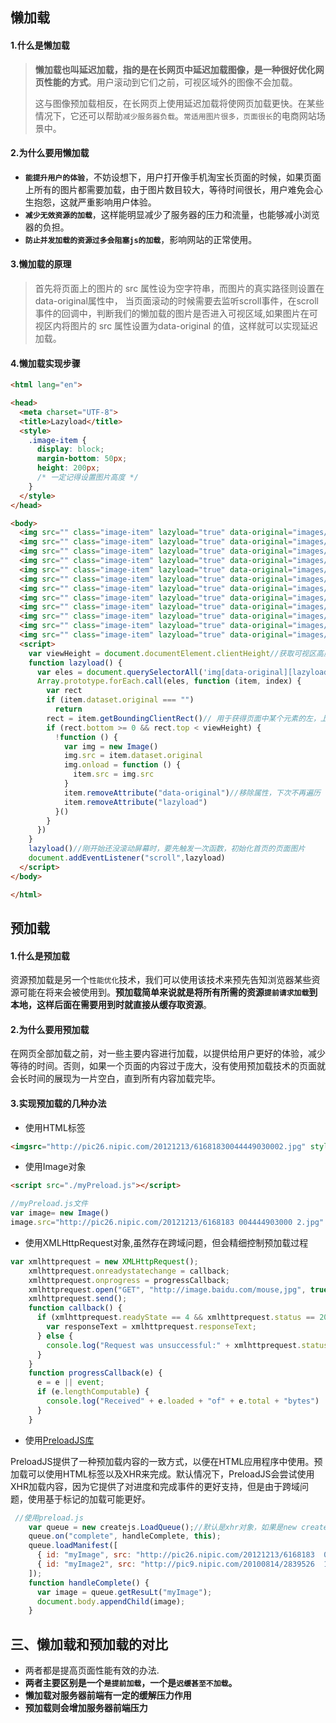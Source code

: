 ## 懒加载

#### 1.什么是懒加载

> **懒加载也叫延迟加载，指的是在长网页中延迟加载图像，是一种很好优化网页性能的方式**。用户滚动到它们之前，可视区域外的图像不会加载。
>
> 这与图像预加载相反，在长网页上使用延迟加载将使网页加载更快。在某些情况下，它还可以帮助`减少服务器负载`。`常适用图片很多，页面很长`的电商网站场景中。



#### 2.为什么要用懒加载

- **`能提升用户的体验`**，不妨设想下，用户打开像手机淘宝长页面的时候，如果页面上所有的图片都需要加载，由于图片数目较大，等待时间很长，用户难免会心生抱怨，这就严重影响用户体验。
- **`减少无效资源的加载`**，这样能明显减少了服务器的压力和流量，也能够减小浏览器的负担。
- **`防止并发加载的资源过多会阻塞js的加载`**，影响网站的正常使用。



#### 3.懒加载的原理

> 首先将页面上的图片的 src 属性设为空字符串，而图片的真实路径则设置在data-original属性中， 当页面滚动的时候需要去监听scroll事件，在scroll事件的回调中，判断我们的懒加载的图片是否进入可视区域,如果图片在可视区内将图片的 src 属性设置为data-original 的值，这样就可以实现延迟加载。

#### 4.懒加载实现步骤

```html
<html lang="en">

<head>
  <meta charset="UTF-8">
  <title>Lazyload</title>
  <style>
    .image-item {
      display: block;
      margin-bottom: 50px;
      height: 200px; 
      /* 一定记得设置图片高度 */
    }
  </style>
</head>

<body>
  <img src="" class="image-item" lazyload="true" data-original="images/1.png" />
  <img src="" class="image-item" lazyload="true" data-original="images/2.png" />
  <img src="" class="image-item" lazyload="true" data-original="images/3.png" />
  <img src="" class="image-item" lazyload="true" data-original="images/4.png" />
  <img src="" class="image-item" lazyload="true" data-original="images/5.png" />
  <img src="" class="image-item" lazyload="true" data-original="images/6.png" />
  <img src="" class="image-item" lazyload="true" data-original="images/7.png" />
  <img src="" class="image-item" lazyload="true" data-original="images/8.png" />
  <img src="" class="image-item" lazyload="true" data-original="images/9.png" />
  <img src="" class="image-item" lazyload="true" data-original="images/10.png" />
  <img src="" class="image-item" lazyload="true" data-original="images/11.png" />
  <img src="" class="image-item" lazyload="true" data-original="images/12.png" />
  <script>
    var viewHeight = document.documentElement.clientHeight//获取可视区高度
    function lazyload() {
      var eles = document.querySelectorAll('img[data-original][lazyload]')
      Array.prototype.forEach.call(eles, function (item, index) {
        var rect
        if (item.dataset.original === "")
          return
        rect = item.getBoundingClientRect()// 用于获得页面中某个元素的左，上，右和下分别相对浏览器视窗的位置
        if (rect.bottom >= 0 && rect.top < viewHeight) {
          !function () {
            var img = new Image()
            img.src = item.dataset.original
            img.onload = function () {
              item.src = img.src
            }
            item.removeAttribute("data-original")//移除属性，下次不再遍历
            item.removeAttribute("lazyload")
          }()
        }
      })
    }
    lazyload()//刚开始还没滚动屏幕时，要先触发一次函数，初始化首页的页面图片
    document.addEventListener("scroll",lazyload)
  </script>
</body>

</html>
```





## 预加载

#### 1.什么是预加载

资源预加载是另一个`性能优化`技术，我们可以使用该技术来预先告知浏览器某些资源可能在将来会被使用到。**预加载简单来说就是将所有所需的资源`提前请求加载`到本地，这样后面在需要用到时就直接从缓存取资源**。

#### 2.为什么要用预加载

在网页全部加载之前，对一些主要内容进行加载，以提供给用户更好的体验，减少等待的时间。否则，如果一个页面的内容过于庞大，没有使用预加载技术的页面就会长时间的展现为一片空白，直到所有内容加载完毕。

#### 3.实现预加载的几种办法

- 使用HTML标签

```html
<imgsrc="http://pic26.nipic.com/20121213/61681830044449030002.jpg" style="display:none"/>
```

- 使用Image对象

```html
<script src="./myPreload.js"></script>
```

```js
//myPreload.js文件
var image= new Image()
image.src="http://pic26.nipic.com/20121213/6168183 004444903000 2.jpg"
```

- 使用XMLHttpRequest对象,虽然存在跨域问题，但会精细控制预加载过程

```js
var xmlhttprequest = new XMLHttpRequest();
    xmlhttprequest.onreadystatechange = callback;
    xmlhttprequest.onprogress = progressCallback;
    xmlhttprequest.open("GET", "http://image.baidu.com/mouse,jpg", true);
    xmlhttprequest.send();
    function callback() {
      if (xmlhttprequest.readyState == 4 && xmlhttprequest.status == 200) {
        var responseText = xmlhttprequest.responseText;
      } else {
        console.log("Request was unsuccessful:" + xmlhttprequest.status);
      }
    }
    function progressCallback(e) {
      e = e || event;
      if (e.lengthComputable) {
        console.log("Received" + e.loaded + "of" + e.total + "bytes")
      }
    }

```

- 使用[PreloadJS库](https://createjs.com/preloadjs)

PreloadJS提供了一种预加载内容的一致方式，以便在HTML应用程序中使用。预加载可以使用HTML标签以及XHR来完成。默认情况下，PreloadJS会尝试使用XHR加载内容，因为它提供了对进度和完成事件的更好支持，但是由于跨域问题，使用基于标记的加载可能更好。

```js
 //使用preload.js
    var queue = new createjs.LoadQueue();//默认是xhr对象，如果是new createjs.LoadQueue(false)是指使用HTML标签，可以跨域
    queue.on("complete", handleComplete, this);
    queue.loadManifest([
      { id: "myImage", src: "http://pic26.nipic.com/20121213/6168183  0044449030002.jpg" },
      { id: "myImage2", src: "http://pic9.nipic.com/20100814/2839526  1931471581702.jpg" }
    ]);
    function handleComplete() {
      var image = queue.getResuLt("myImage");
      document.body.appendChild(image);
    }
```

## 三、懒加载和预加载的对比

- 两者都是提高页面性能有效的办法.
- **两者主要区别是一个`是提前加载`，一个是`迟缓甚至不加载`。**
- **懒加载对服务器前端有一定的缓解压力作用**
- **预加载则会增加服务器前端压力**

